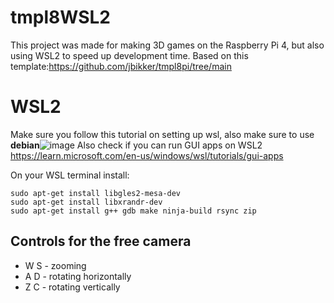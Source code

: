 
# tmpl8WSL2
This project was made for making 3D games on the Raspberry Pi 4, but also using WSL2 to speed up development time.
Based on this template:https://github.com/jbikker/tmpl8pi/tree/main
# WSL2 
Make sure you follow this tutorial on setting up wsl, also make sure to use **debian**![image](https://github.com/OneBogdan01/tmpl8WSL2/assets/31468440/5ed48081-9e0a-4a35-b9e9-a1bd41287210)
Also check if you can run GUI apps on WSL2 https://learn.microsoft.com/en-us/windows/wsl/tutorials/gui-apps

On your WSL terminal install:
```
sudo apt-get install libgles2-mesa-dev
sudo apt-get install libxrandr-dev
sudo apt-get install g++ gdb make ninja-build rsync zip
```
## Controls for the free camera
- W S - zooming
- A D - rotating horizontally
- Z C - rotating vertically
